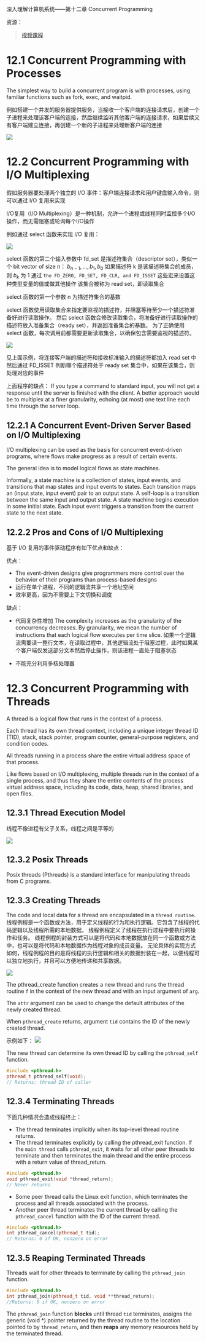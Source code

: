深入理解计算机系统——第十二章 Concurrent Programming


资源：
> [视频课程](https://www.bilibili.com/video/BV1iW411d7hd?p=23)

# 12.1 Concurrent Programming with Processes
The simplest way to build a concurrent program is with processes, using familiar functions such as fork, exec, and waitpid. 

例如搭建一个并发的服务器提供服务，当接收一个客户端的连接请求后，创建一个子进程来处理该客户端的连接，然后继续监听其他客户端的连接请求，如果后续又有客户端建立连接，再创建一个新的子进程来处理新客户端的连接

![](img/2023-10-10-20-51-12.png)


# 12.2 Concurrent Programming with I/O Multiplexing
假如服务器要处理两个独立的 I/O 事件：客户端连接请求和用户键盘输入命令，则可以通过 I/O 复用来实现

I/O复用（I/O Multiplexing）是一种机制，允许一个进程或线程同时监控多个I/O操作，而无需阻塞或轮询每个I/O操作

例如通过 select 函数来实现 I/O 复用：

![](img/2023-10-10-21-12-56.png)

select 函数的第二个输入参数中 fd_set 是描述符集合（descriptor set），类似一个 bit vector of size n：
$b_{n-1},...,b_{1},b_{0}$
如果描述符 k 是该描述符集合的成员，则 $b_{k}$ 为 1
通过 `the FD_ZERO, FD_SET, FD_CLR, and FD_ISSET` 这些宏来设置这种类型变量的值或做其他操作
该集合被称为 read set，即读取集合

select 函数的第一个参数 n 为描述符集合的基数

select 函数使用读取集合来指定要监视的描述符，并阻塞等待至少一个描述符准备好进行读取操作。
然后 select 函数会修改读取集合，将准备好进行读取操作的描述符放入准备集合（ready set），并返回准备集合的基数。
为了正确使用 select 函数，每次调用前都需要更新读取集合，以确保包含需要监视的描述符。

![](img/2023-10-10-21-33-45.png)

见上面示例，将连接客户端的描述符和接收标准输入的描述符都加入 read set 中
然后通过 FD_ISSET 判断哪个描述符处于 ready set 集合中，如果在该集合，则处理对应的事件

上面程序的缺点：
If you type a command to standard input, you will not get a response until the server is finished with the client. 
A better approach would be to multiplex at a finer granularity, echoing (at most) one text line each time through the server loop.

## 12.2.1 A Concurrent Event-Driven Server Based on I/O Multiplexing
I/O multiplexing can be used as the basis for concurrent event-driven programs, where flows make progress as a result of certain events. 

The general idea is to model logical flows as state machines. 

Informally, a state machine is a collection of states, input events, and transitions that map states and input events to states. 
Each transition maps an (input state, input event) pair to an output state.
A self-loop is a transition between the same input and output state. 
A state machine begins execution in some initial state. Each input event triggers a transition from the current state
to the next state.

## 12.2.2 Pros and Cons of I/O Multiplexing
基于 I/O 复用的事件驱动程序有如下优点和缺点：

优点：
- The event-driven designs give programmers more control over the behavior of their programs than process-based designs
- 运行在单个进程，不同的逻辑流共享一个地址空间
- 效率更高，因为不需要上下文切换和调度

缺点：
- 代码复杂性增加
The complexity increases as the granularity of the concurrency decreases.
By granularity, we mean the number of instructions that each logical flow executes per time slice.
如果一个逻辑流需要读一整行文本，在读取过程中，其他逻辑流处于阻塞过程，此时如果某个客户端仅发送部分文本然后停止操作，则该进程一直处于阻塞状态

- 不能充分利用多核处理器


# 12.3 Concurrent Programming with Threads
A thread is a logical flow that runs in the context of a process.

Each thread has its own thread context, including a unique integer thread ID (TID), stack, stack pointer, program counter, general-purpose registers, and condition codes. 

All threads running in a process share the entire virtual address space of that process.

Like flows based on I/O multiplexing, multiple threads run in the context of a single process, and thus they share the entire contents of the process virtual address space, including its code, data, heap, shared libraries, and open files.

## 12.3.1 Thread Execution Model
线程不像进程有父子关系，线程之间是平等的

![](img/2023-10-10-22-38-36.png)


## 12.3.2 Posix Threads
Posix threads (Pthreads) is a standard interface for manipulating threads from C programs. 

## 12.3.3 Creating Threads
The code and local data for a thread are encapsulated in a `thread routine`.
线程例程是一个函数或方法，用于定义线程的行为和执行逻辑。它包含了线程的代码逻辑以及线程所需的本地数据。
线程例程定义了线程在执行过程中要执行的操作和任务。
线程例程的封装方式可以是将代码和本地数据放在同一个函数或方法中，也可以是将代码和本地数据作为线程对象的成员变量。
无论具体的实现方式如何，线程例程的目的是将线程的执行逻辑和相关的数据封装在一起，以便线程可以独立地执行，并且可以方便地传递和共享数据。

![](img/2023-10-10-22-42-00.png)

The pthread_create function creates a new thread and runs the thread routine `f` in the context of the new thread and with an input argument of `arg`.

The `attr` argument can be used to change the default attributes of the newly created thread.

When `pthread_create` returns, argument `tid` contains the ID of the newly created thread.

示例如下：
![](img/2023-10-10-22-49-28.png)


The new thread can determine its own thread ID by calling the `pthread_self` function.
```cpp
#include <pthread.h>
pthread_t pthread_self(void);
// Returns: thread ID of caller
```

## 12.3.4 Terminating Threads
下面几种情况会造成线程终止：
- The thread terminates implicitly when its top-level thread routine returns.
- The thread terminates explicitly by calling the pthread_exit function.
If the `main thread` calls `pthread_exit`, it waits for all other peer threads to terminate and then terminates the main thread and the entire process with a return value of thread_return.

```cpp
#include <pthread.h>
void pthread_exit(void *thread_return);
// Never returns
```
- Some peer thread calls the Linux exit function, which terminates the process and all threads associated with the process.
- Another peer thread terminates the current thread by calling the `pthread_cancel` function with the ID of the current thread.
```cpp
#include <pthread.h>
int pthread_cancel(pthread_t tid);
// Returns: 0 if OK, nonzero on error
```

## 12.3.5 Reaping Terminated Threads
Threads wait for other threads to terminate by calling the `pthread_join` function.
```cpp
#include <pthread.h>
int pthread_join(pthread_t tid, void **thread_return);
//Returns: 0 if OK, nonzero on error
```

The `pthread_join` function **blocks** until thread `tid` terminates, assigns the generic (void *) pointer returned by the thread routine to the location pointed to by `thread_return`, and then **reaps** any memory resources held by the terminated thread.

